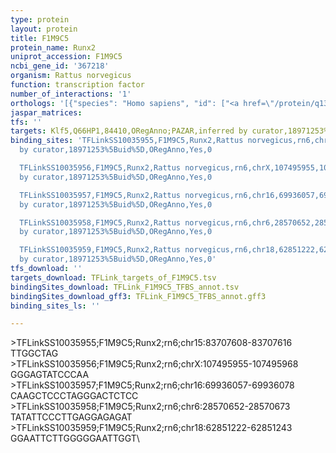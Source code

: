 ```yaml
---
type: protein
layout: protein
title: F1M9C5
protein_name: Runx2
uniprot_accession: F1M9C5
ncbi_gene_id: '367218'
organism: Rattus norvegicus
function: transcription factor
number_of_interactions: '1'
orthologs: '[{"species": "Homo sapiens", "id": ["<a href=\"/protein/q13950\">Q13950</a>"]}, {"species": "Danio rerio", "id": ["F1R272"]}]'
jaspar_matrices: 
tfs: ''
targets: Klf5,Q66HP1,84410,ORegAnno;PAZAR,inferred by curator,18971253%5Buid%5D+OR+26578589%5Buid%5D,No
binding_sites: 'TFLinkSS10035955,F1M9C5,Runx2,Rattus norvegicus,rn6,chr15,83707608,83707616,+,rn6&position=chr15:83707608-83707616,inferred
  by curator,18971253%5Buid%5D,ORegAnno,Yes,0

  TFLinkSS10035956,F1M9C5,Runx2,Rattus norvegicus,rn6,chrX,107495955,107495968,+,rn6&position=chrX:107495955-107495968,inferred
  by curator,18971253%5Buid%5D,ORegAnno,Yes,0

  TFLinkSS10035957,F1M9C5,Runx2,Rattus norvegicus,rn6,chr16,69936057,69936078,-,rn6&position=chr16:69936057-69936078,inferred
  by curator,18971253%5Buid%5D,ORegAnno,Yes,0

  TFLinkSS10035958,F1M9C5,Runx2,Rattus norvegicus,rn6,chr6,28570652,28570673,+,rn6&position=chr6:28570652-28570673,inferred
  by curator,18971253%5Buid%5D,ORegAnno,Yes,0

  TFLinkSS10035959,F1M9C5,Runx2,Rattus norvegicus,rn6,chr18,62851222,62851243,-,rn6&position=chr18:62851222-62851243,inferred
  by curator,18971253%5Buid%5D,ORegAnno,Yes,0'
tfs_download: ''
targets_download: TFLink_targets_of_F1M9C5.tsv
bindingSites_download: TFLink_F1M9C5_TFBS_annot.tsv
bindingSites_download_gff3: TFLink_F1M9C5_TFBS_annot.gff3
binding_sites_ls: ''

---
```

\>TFLinkSS10035955;F1M9C5;Runx2;rn6;chr15:83707608-83707616\TTGGCTAG\\>TFLinkSS10035956;F1M9C5;Runx2;rn6;chrX:107495955-107495968\GGGAGTATCCCAA\\>TFLinkSS10035957;F1M9C5;Runx2;rn6;chr16:69936057-69936078\CAAGCTCCCTAGGGACTCTCC\\>TFLinkSS10035958;F1M9C5;Runx2;rn6;chr6:28570652-28570673\TATATTCCCTTGAGGAGAGAT\\>TFLinkSS10035959;F1M9C5;Runx2;rn6;chr18:62851222-62851243\GGAATTCTTGGGGGAATTGGT\
